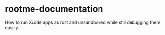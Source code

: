 # rootme-documentation
How to run Xcode apps as root and unsandboxed while still debugging them easiliy.
